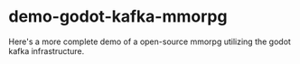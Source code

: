 # demo-godot-kafka-mmorpg
Here's a more complete demo of a open-source mmorpg utilizing the godot kafka infrastructure.
